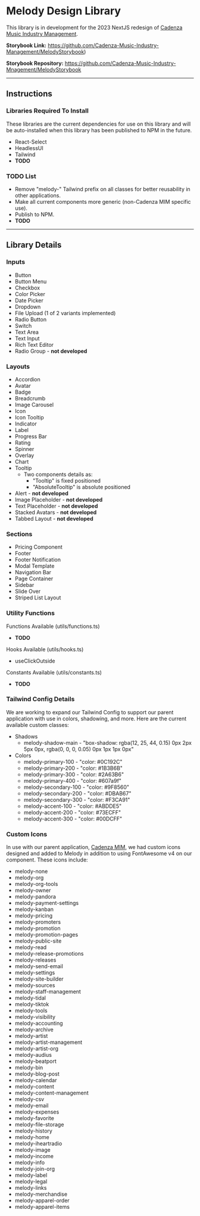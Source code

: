 # Melody Design Library

This library is in development for the 2023 NextJS redesign of [Cadenza Music Industry Management](https://cadenzamim.com).

**Storybook Link:** https://github.com/Cadenza-Music-Industry-Management/MelodyStorybook)

**Storybook Repository:** https://github.com/Cadenza-Music-Industry-Mnagement/MelodyStorybook

---

## Instructions

### Libraries Required To Install

These libraries are the current dependencies for use on this library and will be auto-installed when this library has been published to NPM in the future.

* React-Select
* HeadlessUI
* Tailwind
* **TODO**

### TODO List

* Remove "melody-" Tailwind prefix on all classes for better reusability in other applications.
* Make all current components more generic (non-Cadenza MIM specific use).
* Publish to NPM.
* **TODO**

---

## Library Details

### Inputs

* Button
* Button Menu
* Checkbox
* Color Picker
* Date Picker
* Dropdown
* File Upload (1 of 2 variants implemented)
* Radio Button
* Switch
* Text Area
* Text Input
* Rich Text Editor
* Radio Group - **not developed**

### Layouts

* Accordion
* Avatar
* Badge
* Breadcrumb
* Image Carousel
* Icon
* Icon Tooltip
* Indicator
* Label
* Progress Bar
* Rating
* Spinner
* Overlay
* Chart
* Tooltip
  * Two components details as:
    * "Tooltip" is fixed positioned
    * "AbsoluteTooltip" is absolute positioned
* Alert - **not developed**
* Image Placeholder - **not developed**
* Text Placeholder - **not developed**
* Stacked Avatars - **not developed**
* Tabbed Layout - **not developed**

### Sections

* Pricing Component
* Footer
* Footer Notification
* Modal Template
* Navigation Bar
* Page Container
* Sidebar
* Slide Over
* Striped List Layout

### Utility Functions

Functions Available (utils/functions.ts)
* **TODO**

Hooks Available (utils/hooks.ts)
* useClickOutside

Constants Available (utils/constants.ts)
* **TODO**

### Tailwind Config Details

We are working to expand our Tailwind Config to support our parent application with use in colors, shadowing, and more. Here are the current available custom classes:

* Shadows
  * melody-shadow-main - "box-shadow: rgba(12, 25, 44, 0.15) 0px 2px 5px 0px, rgba(0, 0, 0, 0.05) 0px 1px 1px 0px"
* Colors
  * melody-primary-100 - "color: #0C192C"
  * melody-primary-200 - "color: #1B3B6B"
  * melody-primary-300 - "color: #2A63B6"
  * melody-primary-400 - "color: #607a9f"
  * melody-secondary-100 - "color: #9F8560"
  * melody-secondary-200 - "color: #DBAB67"
  * melody-secondary-300 - "color: #F3CA91"
  * melody-accent-100 - "color: #ABDDE5"
  * melody-accent-200 - "color: #73ECFF"
  * melody-accent-300 - "color: #00DCFF"

### Custom Icons

In use with our parent application, [Cadenza MIM](https://cadenzamim.com), we had custom icons designed and added to Melody in addition to using FontAwesome v4 on our <Icon /> component. These icons include:

* melody-none
* melody-org
* melody-org-tools
* melody-owner
* melody-pandora
* melody-payment-settings
* melody-kanban
* melody-pricing
* melody-promoters
* melody-promotion
* melody-promotion-pages
* melody-public-site
* melody-read
* melody-release-promotions
* melody-releases
* melody-send-email
* melody-settings
* melody-site-builder
* melody-sources
* melody-staff-management
* melody-tidal
* melody-tiktok
* melody-tools
* melody-visibility
* melody-accounting
* melody-archive
* melody-artist
* melody-artist-management
* melody-artist-org
* melody-audius
* melody-beatport
* melody-bin
* melody-blog-post
* melody-calendar
* melody-content
* melody-content-management
* melody-csv
* melody-email
* melody-expenses
* melody-favorite
* melody-file-storage
* melody-history
* melody-home
* melody-iheartradio
* melody-image
* melody-income
* melody-info
* melody-join-org
* melody-label
* melody-legal
* melody-links
* melody-merchandise
* melody-apparel-order
* melody-apparel-items
